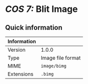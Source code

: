 # *COS 7:* Blit Image

## Quick information
| Information |                           |
| ----------- | ------------------------- |
| Version     | 1.0.0                     |
| Type        | Image file format         |
| MIME        | `image/bimg`              |
| Extensions  | `.bimg`                   |